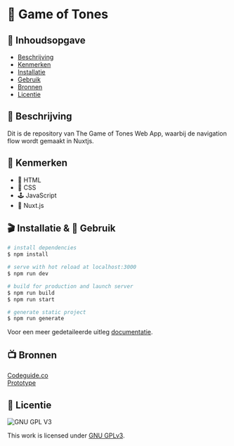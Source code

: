 # 👾 Game of Tones
<!-- Geef je project een titel en schrijf in één zin wat het is -->

## 📖 Inhoudsopgave

  * [Beschrijving](#beschrijving)
  * [Kenmerken](#kenmerken)
  * [Installatie](#installatie)
  * [Gebruik](#gebruik)
  * [Bronnen](#bronnen)
  * [Licentie](#licentie)

## 💾 Beschrijving
<!-- In de Beschrijving staat hoe je project er uit ziet, hoe het werkt en wat je er mee kan. -->
Dit is de repository van The Game of Tones Web App, waarbij de navigation flow wordt gemaakt in Nuxtjs.
<!-- Voeg een mooie poster visual toe 📸 -->
<!-- Voeg een link toe naar Github Pages 🌐-->

## 🍕 Kenmerken
<!-- Bij Kenmerken staat welke technieken zijn gebruikt en hoe. Wat is de HTML structuur? Wat zijn de belangrijkste dingen in CSS? Wat is er met Javascript gedaan en hoe? Misschien heb je een framwork of library gebruikt? -->
* 🔖 HTML
* 🧵 CSS
* 🕹 JavaScript
* 🧶 Nuxt.js

## 🎬 Installatie & 🔋 Gebruik

```bash
# install dependencies
$ npm install

# serve with hot reload at localhost:3000
$ npm run dev

# build for production and launch server
$ npm run build
$ npm run start

# generate static project
$ npm run generate
```

Voor een meer gedetaileerde uitleg [documentatie](https://nuxtjs.org).

## 📺 Bronnen
[Codeguide.co](https://codeguide.co/)  
[Prototype](https://share.proto.io/IBOSWS/)

## 🚖 Licentie

![GNU GPL V3](https://www.gnu.org/graphics/gplv3-127x51.png)

This work is licensed under [GNU GPLv3](./LICENSE).
